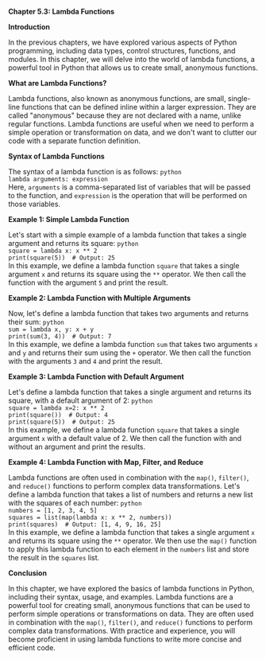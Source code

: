 <p><strong>Chapter 5.3: Lambda Functions</strong></p>

<p><strong>Introduction</strong></p>

<p>In the previous chapters, we have explored various aspects of Python programming, including data types, control structures, functions, and modules. In this chapter, we will delve into the world of lambda functions, a powerful tool in Python that allows us to create small, anonymous functions.</p>

<p><strong>What are Lambda Functions?</strong></p>

<p>Lambda functions, also known as anonymous functions, are small, single-line functions that can be defined inline within a larger expression. They are called "anonymous" because they are not declared with a name, unlike regular functions. Lambda functions are useful when we need to perform a simple operation or transformation on data, and we don't want to clutter our code with a separate function definition.</p>

<p><strong>Syntax of Lambda Functions</strong></p>

<p>The syntax of a lambda function is as follows:
<code>python
lambda arguments: expression
</code>
Here, <code>arguments</code> is a comma-separated list of variables that will be passed to the function, and <code>expression</code> is the operation that will be performed on those variables.</p>

<p><strong>Example 1: Simple Lambda Function</strong></p>

<p>Let's start with a simple example of a lambda function that takes a single argument and returns its square:
<code>python
square = lambda x: x ** 2
print(square(5))  # Output: 25
</code>
In this example, we define a lambda function <code>square</code> that takes a single argument <code>x</code> and returns its square using the <code>**</code> operator. We then call the function with the argument <code>5</code> and print the result.</p>

<p><strong>Example 2: Lambda Function with Multiple Arguments</strong></p>

<p>Now, let's define a lambda function that takes two arguments and returns their sum:
<code>python
sum = lambda x, y: x + y
print(sum(3, 4))  # Output: 7
</code>
In this example, we define a lambda function <code>sum</code> that takes two arguments <code>x</code> and <code>y</code> and returns their sum using the <code>+</code> operator. We then call the function with the arguments <code>3</code> and <code>4</code> and print the result.</p>

<p><strong>Example 3: Lambda Function with Default Argument</strong></p>

<p>Let's define a lambda function that takes a single argument and returns its square, with a default argument of 2:
<code>python
square = lambda x=2: x ** 2
print(square())  # Output: 4
print(square(5))  # Output: 25
</code>
In this example, we define a lambda function <code>square</code> that takes a single argument <code>x</code> with a default value of 2. We then call the function with and without an argument and print the results.</p>

<p><strong>Example 4: Lambda Function with Map, Filter, and Reduce</strong></p>

<p>Lambda functions are often used in combination with the <code>map()</code>, <code>filter()</code>, and <code>reduce()</code> functions to perform complex data transformations. Let's define a lambda function that takes a list of numbers and returns a new list with the squares of each number:
<code>python
numbers = [1, 2, 3, 4, 5]
squares = list(map(lambda x: x ** 2, numbers))
print(squares)  # Output: [1, 4, 9, 16, 25]
</code>
In this example, we define a lambda function that takes a single argument <code>x</code> and returns its square using the <code>**</code> operator. We then use the <code>map()</code> function to apply this lambda function to each element in the <code>numbers</code> list and store the result in the <code>squares</code> list.</p>

<p><strong>Conclusion</strong></p>

<p>In this chapter, we have explored the basics of lambda functions in Python, including their syntax, usage, and examples. Lambda functions are a powerful tool for creating small, anonymous functions that can be used to perform simple operations or transformations on data. They are often used in combination with the <code>map()</code>, <code>filter()</code>, and <code>reduce()</code> functions to perform complex data transformations. With practice and experience, you will become proficient in using lambda functions to write more concise and efficient code.</p>
